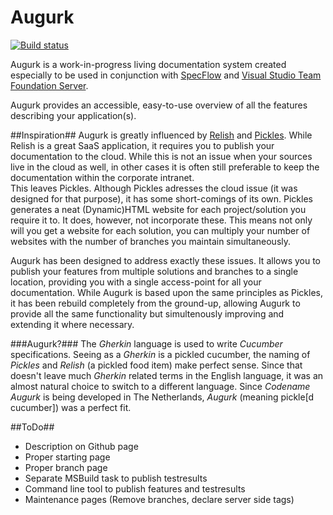 Augurk
======
[![Build status](https://ci.appveyor.com/api/projects/status/elxscd2cr60jkx35/branch/master?svg=true)](https://ci.appveyor.com/project/augurk/augurk-commandline/branch/master)

Augurk is a work-in-progress living documentation system created especially to be used 
in conjunction with [SpecFlow](http://www.specflow.org) and 
[Visual Studio Team Foundation Server](http://msdn.microsoft.com/en-us/vstudio/ff637362.aspx).

Augurk provides an accessible, easy-to-use overview of all the features describing your application(s).

##Inspiration##
Augurk is greatly influenced by [Relish](https://www.relishapp.com/)
and [Pickles](http://www.picklesdoc.com/). While Relish is a great SaaS application,
it requires you to publish your documentation to the cloud. While this is not an issue when your sources live in the cloud as well,
in other cases it is often still preferable to keep the documentation within the corporate intranet.<br />
This leaves Pickles. Although Pickles adresses the cloud issue (it was designed for that purpose), it has
some short-comings of its own. Pickles generates a neat (Dynamic)HTML website for each project/solution you
require it to. It does, however, not incorporate these. This means not only will you get a website for each solution,
you can multiply your number of websites with the number of branches you maintain simultaneously.

Augurk has been designed to address exactly these issues. It allows you to publish your
features from multiple solutions and branches to a single location, providing you with a single access-point
for all your documentation. While Augurk is based upon the same principles as Pickles, it has 
been rebuild completely from the ground-up, allowing Augurk to provide all the same functionality but simultenously
improving and extending it where necessary.

###Augurk?###
The <em>Gherkin</em> language is used to write <em>Cucumber</em> specifications. 
Seeing as a <em>Gherkin</em> is a pickled cucumber, the naming of <em>Pickles</em>
and <em>Relish</em> (a pickled food item) make perfect sense. Since that doesn't leave much
<em>Gherkin</em> related terms in the English language, it was an almost natural choice to switch
to a different language. Since <em>Codename Augurk</em> is being developed in The Netherlands, 
<em>Augurk</em> (meaning pickle[d cucumber]) was a perfect fit.

##ToDo##

+ Description on Github page
+ Proper starting page
+ Proper branch page
+ Separate MSBuild task to publish testresults
+ Command line tool to publish features and testresults
+ Maintenance pages (Remove branches, declare server side tags)
